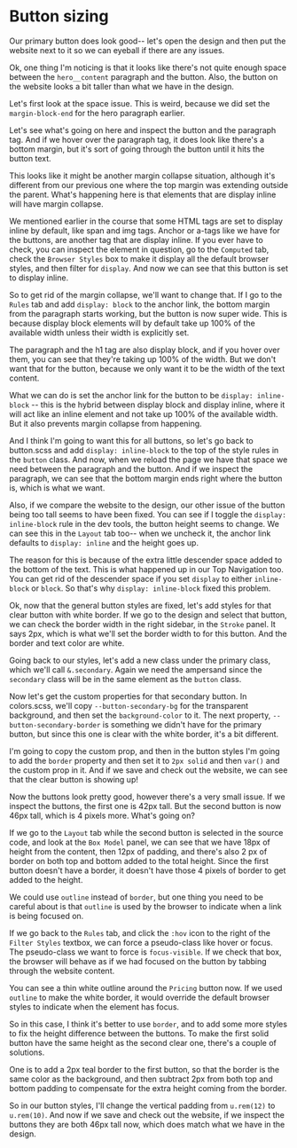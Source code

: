 # Button sizing

Our primary button does look good-- let's open the design and then put the website next to it so we can eyeball if there are any issues.

Ok, one thing I'm noticing is that it looks like there's not quite enough space between the `hero__content` paragraph and the button. Also, the button on the website looks a bit taller than what we have in the design.

Let's first look at the space issue. This is weird, because we did set the `margin-block-end` for the hero paragraph earlier.

Let's see what's going on here and inspect the button and the paragraph tag. And if we hover over the paragraph tag, it does look like there's a bottom margin, but it's sort of going through the button until it hits the button text.

This looks like it might be another margin collapse situation, although it's different from our previous one where the top margin was extending outside the parent. What's happening here is that elements that are display inline will have margin collapse.

We mentioned earlier in the course that some HTML tags are set to display inline by default, like span and img tags. Anchor or a-tags like we have for the buttons, are another tag that are display inline. If you ever have to check, you can inspect the element in question, go to the `Computed` tab, check the `Browser Styles` box to make it display all the default browser styles, and then filter for `display`. And now we can see that this button is set to display inline.

So to get rid of the margin collapse, we'll want to change that. If I go to the `Rules` tab and add `display: block` to the anchor link, the bottom margin from the paragraph starts working, but the button is now super wide. This is because display block elements will by default take up 100% of the available width unless their width is explicitly set.

The paragraph and the h1 tag are also display block, and if you hover over them, you can see that they're taking up 100% of the width. But we don't want that for the button, because we only want it to be the width of the text content.

What we can do is set the anchor link for the button to be `display: inline-block` -- this is the hybrid between display block and display inline, where it will act like an inline element and not take up 100% of the available width. But it also prevents margin collapse from happening.

And I think I'm going to want this for all buttons, so let's go back to button.scss and add `display: inline-block` to the top of the style rules in the `button` class. And now, when we reload the page we have that space we need between the paragraph and the button. And if we inspect the paragraph, we can see that the bottom margin ends right where the button is, which is what we want.

Also, if we compare the website to the design, our other issue of the button being too tall seems to have been fixed. You can see if I toggle the `display: inline-block` rule in the dev tools, the button height seems to change. We can see this in the `Layout` tab too-- when we uncheck it, the anchor link defaults to `display: inline` and the height goes up.

The reason for this is because of the extra little descender space added to the bottom of the text. This is what happened up in our Top Navigation too. You can get rid of the descender space if you set `display` to either `inline-block` or `block`. So that's why `display: inline-block` fixed this problem.

Ok, now that the general button styles are fixed, let's add styles for that clear button with white border. If we go to the design and select that button, we can check the border width in the right sidebar, in the `Stroke` panel. It says 2px, which is what we'll set the border width to for this button. And the border and text color are white.

Going back to our styles, let's add a new class under the primary class, which we'll call `&.secondary`. Again we need the ampersand since the `secondary` class will be in the same element as the `button` class.

Now let's get the custom properties for that secondary button. In colors.scss, we'll copy `--button-secondary-bg` for the transparent background, and then set the `background-color` to it. The next property, `--button-secondary-border` is something we didn't have for the primary button, but since this one is clear with the white border, it's a bit different.

I'm going to copy the custom prop, and then in the button styles I'm going to add the `border` property and then set it to `2px solid` and then `var()` and the custom prop in it. And if we save and check out the website, we can see that the clear button is showing up!

Now the buttons look pretty good, however there's a very small issue. If we inspect the buttons, the first one is 42px tall. But the second button is now 46px tall, which is 4 pixels more. What's going on?

If we go to the `Layout` tab while the second button is selected in the source code, and look at the `Box Model` panel, we can see that we have 18px of height from the content, then 12px of padding, and there's also 2 px of border on both top and bottom added to the total height. Since the first button doesn't have a border, it doesn't have those 4 pixels of border to get added to the height.

We could use `outline` instead of `border`, but one thing you need to be careful about is that `outline` is used by the browser to indicate when a link is being focused on.

If we go back to the `Rules` tab, and click the `:hov` icon to the right of the `Filter Styles` textbox, we can force a pseudo-class like hover or focus. The pseudo-class we want to force is `focus-visible`. If we check that box, the browser will behave as if we had focused on the button by tabbing through the website content.

You can see a thin white outline around the `Pricing` button now. If we used `outline` to make the white border, it would override the default browser styles to indicate when the element has focus.

So in this case, I think it's better to use `border`, and to add some more styles to fix the height difference between the buttons. To make the first solid button have the same height as the second clear one, there's a couple of solutions.

One is to add a 2px teal border to the first button, so that the border is the same color as the background, and then subtract 2px from both top and bottom padding to compensate for the extra height coming from the border.

So in our button styles, I'll change the vertical padding from `u.rem(12)` to `u.rem(10)`. And now if we save and check out the website, if we inspect the buttons they are both 46px tall now, which does match what we have in the design.

